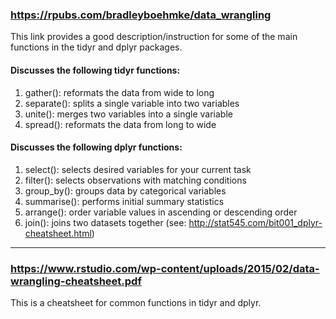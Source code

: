 ### https://rpubs.com/bradleyboehmke/data_wrangling
This link provides a good description/instruction for some of the main functions in the tidyr and dplyr packages. 
#### Discusses the following tidyr functions:
1. gather(): reformats the data from wide to long 
2. separate(): splits a single variable into two variables
3. unite(): merges two variables into a single variable
4. spread(): reformats the data from long to wide

#### Discusses the following dplyr functions: 
1. select(): selects desired variables for your current task
2. filter(): selects observations with matching conditions
3. group_by(): groups data by categorical variables
4. summarise(): performs initial summary statistics
5. arrange(): order variable values in ascending or descending order
6. join(): joins two datasets together (see: http://stat545.com/bit001_dplyr-cheatsheet.html)

----
### https://www.rstudio.com/wp-content/uploads/2015/02/data-wrangling-cheatsheet.pdf
This is a cheatsheet for common functions in tidyr and dplyr.
